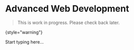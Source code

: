 # Advanced Web Development

> This is work in progress. Please check back later.
> 
{style="warning"}

Start typing here...